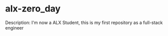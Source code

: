 # alx-zero_day
Description: I'm now a ALX Student, this is my first repository as a full-stack engineer
